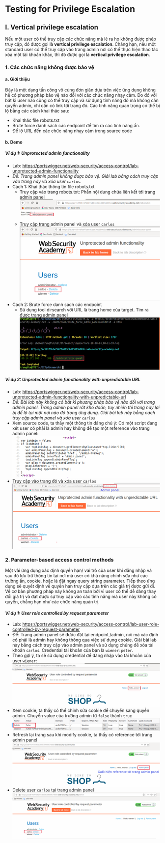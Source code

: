 # Testing for Privilege Escalation

## I. Vertical privilege escalation
Nếu một user có thể truy cập các chức năng mà lẽ ra họ không được phép truy cập, đó được gọi là **vertical privilege escalation**. Chẳng hạn, nếu một standard user có thể truy cập
vào trang admin nơi có thể thực hiện thao tác xóa một tài khoản khác, thì đó được gọi là **vertical privilege escalation**.

### 1. Các chức năng không được bảo vệ
#### a. Giới thiệu
Đây là một dạng tấn công vô cùng đơn giản dựa trên việc ứng dụng không hề có phương pháp bảo vệ nào đối với các chức năng nhạy cảm. Do đó với bất kì user nào cũng có thể truy cập và sử dụng tính năng đó mà không cần quyền admin, chỉ cần có link tới trang đó. Các tính năng quan trọng có thể bị lộ bằng các cách khai thác sau:</br>
* Khai thác file robots.txt
* Brute force danh sách các endpoint để tìm ra các tính năng ẩn.
* Để lộ URL đến các chức năng nhạy cảm trong source code
#### b. Demo
##### *Ví dụ 1: Unprotected admin functionality*
* Lab: https://portswigger.net/web-security/access-control/lab-unprotected-admin-functionality
* *Đề: Trang admin panel không được bảo vệ. Giải lab bằng cách truy cập vào trang này và xóa user `carlos`.*
* Cách 1: Khai thác thông tin file robots.txt
	* Truy cập vào trang robots.txt: Phần nội dung chứa liên kết tới trang admin panel
![exploit robots.txt](./Images/1.png)
	* Truy cập trang admin panel và xóa user `carlos`
![remove user](./Images/2.png)
* Cách 2: Brute force danh sách các endpoint 
	* Sử dụng tool dirsearch với URL là trang home của target. Tìm ra được trang admin panel
![brute force using dirsearch](./Images/3.png)
##### *Ví dụ 2: Unprotected admin functionality with unpredictable URL*
* Lab: https://portswigger.net/web-security/access-control/lab-unprotected-admin-functionality-with-unpredictable-url
* *Đề: Bài lab này không có bất kì phương pháp bảo vệ nào đối với trang admin panel. Trang admin panel rất khó đoán, tuy nhiên thì trang này lại bị để lộ tại một nơi nào đó trong ứng dụng. Giải bài lab này bằng cách truy cập admin panel và xóa user `carlos`*
* Xem source code, ta thấy một thông tin đáng chú ý: Có một script đang xét user có phải là admin hay không để tạo một reference vào trang admin panel:
![unpredictable admin panel](./Images/4.png)
* Truy cập vào trang đó và xóa user `carlos`
![remove user](./Images/5.png)

### 2. Parameter-based access control methods
Một vài ứng dụng xác định quyền hạn/ vai trò của user khi đăng nhập và sau đó lưu trữ thông tin tại nơi mà user có khả năng chỉnh sửa như các trường ẩn, cookie, hoặc là đặt ngay query string parameter. Tiếp theo ứng dụng sẽ quyết định về quyền hạn truy cập dựa trên các giá trị được gửi đi. Về cơ bản phương pháp này không an toàn bởi vì user có thể dễ dàng thay đổi giá trị và đạt được sự truy cập vào các tính năng mà user này không có quyền, chẳng hạn như các chức năng quản trị.
#### *Ví dụ 1: User role controlled by request parameter*
* Lab: https://portswigger.net/web-security/access-control/lab-user-role-controlled-by-request-parameter
* Đề: Trang admin panel sẽ được đặt tại endpoint /admin, nơi mà xác định có phải là admin hay không thông qua việc sử dụng cookie. Giải bài lab này bằng cách truy cập vào admin panel và sử dụng chúng để xóa tài khoản `carlos`. Credential tài khoản của bạn là `wiener:peter`. 
* Theo gợi ý, ta sẽ sử dụng credential để đăng nhập vào tài khoản của user `wiener`:
![Login to wiener](./Images/6.png)
* Xem cookie, ta thấy có thể chỉnh sửa cookie để chuyển sang quyền admin. Chuyển value của trường admin từ `false` thành `true`
![Modify cookie](./Images/7.png)
* Refresh lại trang sau khi modify cookie, ta thấy có reference tới trang admin panel
![Reference tới trang admin panel](./Images/8.png)
* Delete user `carlos` tại trang admin panel
![Remove user](./Images/9.png)
